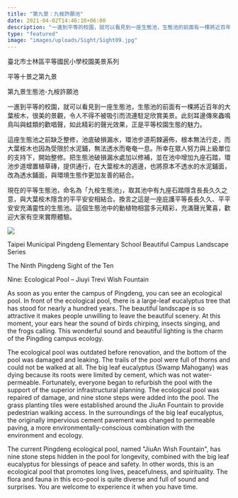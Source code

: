 ```yaml
---
title: "第九景：九桉許願池"
date: 2021-04-02T14:46:10+06:00
description: "一進到平等的校園，就可以看見到一座生態池，生態池的前面有一棵將近百年的大葉桉木，很美的景觀，令人不得不被吸引而流連駐足欣賞美景。此刻耳邊傳來蟲鳴鳥叫與蛙類的歡唱聲，如此精彩的聲光效果，正是平等校園生態的魅力。"
type: "featured"
image: "images/uploads/Sight/Sight09.jpg"
---
```


臺北市士林區平等國民小學校園美景系列

平等十景之第九景

第九景生態池-九桉許願池
    
一進到平等的校園，就可以看見到一座生態池，生態池的前面有一棵將近百年的大葉桉木，很美的景觀，令人不得不被吸引而流連駐足欣賞美景。此刻耳邊傳來蟲鳴鳥叫與蛙類的歡唱聲，如此精彩的聲光效果，正是平等校園生態的魅力。

這座生態池之前缺乏整修，池底破損漏水，環池步道荊棘遍佈，根本無法行走，而大葉桉木也因為受限於水泥鋪，無法透水而奄奄一息。所幸在眾人努力與上級單位的支持下，開始整修。把生態池破損漏水處加以修補，並在池中增加九座石踏，環池步道增置植草磚，提供通行，在大葉桉木的週邊，也將原本不透水的水泥鋪面，改為透水鋪面，與環境生態作更加友善的結合。

現在的平等生態池，命名為「九桉生態池」，取其池中有九座石踏隱含長長久久之意，與大葉桉木隱含的平平安安相結合。換言之這是一座庇護平等長長久久、平平安安充滿靈性的生態池。這個生態池中的動植物相當多元精彩，充滿聲光驚喜，歡迎大家有空來實際體驗。

![](../images/post-img.jpg)

Taipei Municipal Pingdeng Elementary School Beautiful Campus Landscape Series

The Ninth Pingdeng Sight of the Ten

Nine: Ecological Pool – Jiuyi Trevi Wish Fountain
               
As soon as you enter the campus of Pingdeng, you can see an ecological pool. In front of the ecological pool, there is a large-leaf eucalyptus tree that has stood for nearly a hundred years. The beautiful landscape is so attractive it makes people unwilling to leave the beautiful scenery. At this moment, your ears hear the sound of birds chirping, insects singing, and the frogs calling. This wonderful sound and beautiful lighting is the charm of the Pingding campus ecology.

The ecological pool was outdated before renovation, and the bottom of the pool was damaged and leaking. The trails of the pool were full of thorns and could not be walked at all. The big leaf eucalyptus (Swamp Mahogany) was dying because its roots were limited by cement, which was not water-permeable. Fortunately, everyone began to refurbish the pool with the support of the superior infrastructural planning. The ecological pool was repaired of damage, and nine stone steps were added into the pool. The grass planting tiles were established around the JiuAn Fountain to provide pedestrian walking access. In the surroundings of the big leaf eucalyptus, the originally impervious cement pavement was changed to permeable paving, a more environmentally-conscious combination with the environment and ecology.

The current Pingdeng ecological pool, named "JiuAn Wish Fountain", has nine stone steps hidden in the pool for longevity, combined with the big leaf eucalyptus for blessings of peace and safety. In other words, this is an ecological pool that promotes long lives, peacefulness, and spirituality. The flora and fauna in this eco-pool is quite diverse and full of sound and surprises. You are welcome to experience it when you have time.




